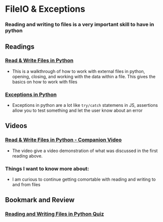 # FileIO & Exceptions

### Reading and writing to files is a very important skill to have in python

## Readings
### [Read & Write Files in Python](https://realpython.com/read-write-files-python/)
- This is a walkthrough of how to work with external files in python, opening, closing, and working with the data within a file. This gives the basics on how to work with files
### [Exceptions in Python](https://realpython.com/python-exceptions/)
- Exceptions in python are a lot like `try/catch` statemens in JS, assertions allow you to test something and let the user know about an error

## Videos
### [Read & Write Files in Python - Companion Video](https://realpython.com/courses/reading-and-writing-files-python/)
- The video give a video demonstration of what was discussed in the first reading above.

### Things I want to know more about:
- I am curious to continue getting comortable with reading and writing to and from files

## Bookmark and Review
### [Reading and Writing Files in Python Quiz](https://realpython.com/quizzes/read-write-files-python/)